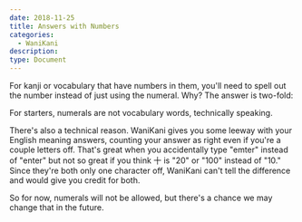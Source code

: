 ```yaml
---
date: 2018-11-25
title: Answers with Numbers
categories:
  - WaniKani
description:
type: Document
---
```

For kanji or vocabulary that have numbers in them, you'll need to spell out the number instead of just using the numeral. Why? The answer is two-fold:

For starters, numerals are not vocabulary words, technically speaking.

There's also a technical reason. WaniKani gives you some leeway with your English meaning answers, counting your answer as right even if you're a couple letters off. That's great when you accidentally type "emter" instead of "enter" but not so great if you think 十 is "20" or "100" instead of "10." Since they're both only one character off, WaniKani can't tell the difference and would give you credit for both.

So for now, numerals will not be allowed, but there's a chance we may change that in the future.

